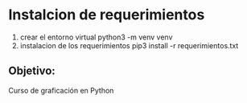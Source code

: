 # Instalcion de requerimientos
1. crear el entorno virtual python3 -m venv venv
2. instalacion de los requerimientos pip3 install -r requerimientos.txt

## Objetivo:
Curso de graficación en Python
